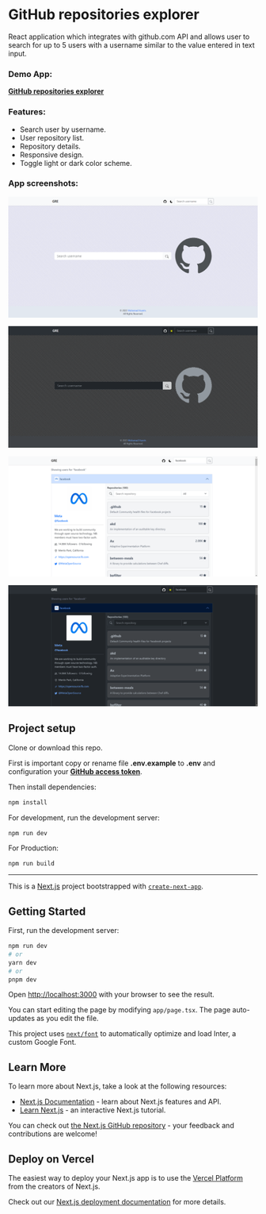 	
# GitHub repositories explorer

React application which integrates with github.com API and allows user to search for up to 5 users with a username similar to the value entered in text input.
	
### Demo App:

**[GitHub repositories explorer](https://github-repositories-explorer-q.netlify.app/)**

### Features:

- Search user by username.
- User repository list.
- Repository details.
- Responsive design.
- Toggle light or dark color scheme.

### App screenshots:

![Home](https://github.com/M-Husein/github-repositories-explorer/blob/main/img/home.png)

![Home dark](https://github.com/M-Husein/github-repositories-explorer/blob/main/img/home_dark.png)

![Search result](https://github.com/M-Husein/github-repositories-explorer/blob/main/img/search_result.png)

![Search result dark](https://github.com/M-Husein/github-repositories-explorer/blob/main/img/search_result_dark.png)

## Project setup

Clone or download this repo.

First is important copy or rename file **.env.example** to **.env** and configuration your **[GitHub access token](https://docs.github.com/en/authentication/keeping-your-account-and-data-secure/managing-your-personal-access-tokens)**.

Then install dependencies:

```bash
npm install
```

For development, run the development server:

```bash
npm run dev
```

For Production:

```bash
npm run build
```

<hr />

This is a [Next.js](https://nextjs.org/) project bootstrapped with [`create-next-app`](https://github.com/vercel/next.js/tree/canary/packages/create-next-app).

## Getting Started

First, run the development server:

```bash
npm run dev
# or
yarn dev
# or
pnpm dev
```

Open [http://localhost:3000](http://localhost:3000) with your browser to see the result.

You can start editing the page by modifying `app/page.tsx`. The page auto-updates as you edit the file.

This project uses [`next/font`](https://nextjs.org/docs/basic-features/font-optimization) to automatically optimize and load Inter, a custom Google Font.

## Learn More

To learn more about Next.js, take a look at the following resources:

- [Next.js Documentation](https://nextjs.org/docs) - learn about Next.js features and API.
- [Learn Next.js](https://nextjs.org/learn) - an interactive Next.js tutorial.

You can check out [the Next.js GitHub repository](https://github.com/vercel/next.js/) - your feedback and contributions are welcome!

## Deploy on Vercel

The easiest way to deploy your Next.js app is to use the [Vercel Platform](https://vercel.com/new?utm_medium=default-template&filter=next.js&utm_source=create-next-app&utm_campaign=create-next-app-readme) from the creators of Next.js.

Check out our [Next.js deployment documentation](https://nextjs.org/docs/deployment) for more details.
